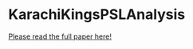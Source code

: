# KarachiKingsPSLAnalysis

[Please read the full paper here!](https://drive.google.com/file/d/1NXQ8tRFmDGiG3MsIlINiijWVbgEq9qqN/view?usp=sharing)

